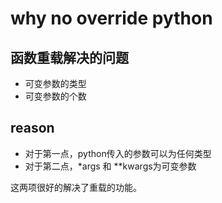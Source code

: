 # why no override python

## 函数重载解决的问题

+ 可变参数的类型
+ 可变参数的个数



## reason

+ 对于第一点，python传入的参数可以为任何类型
+ 对于第二点，*args 和 **kwargs为可变参数



这两项很好的解决了重载的功能。


